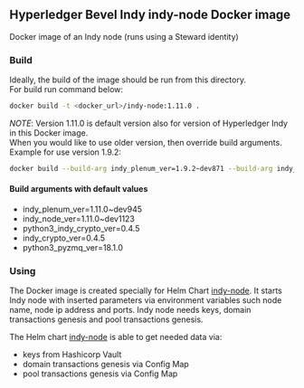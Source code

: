 [//]: # (##############################################################################################)
[//]: # (Copyright Accenture. All Rights Reserved.)
[//]: # (SPDX-License-Identifier: Apache-2.0)
[//]: # (##############################################################################################)

## Hyperledger Bevel Indy indy-node Docker image
Docker image of an Indy node (runs using a Steward identity)

### Build
Ideally, the build of the image should be run from this directory.<br>
For build run command below:
```bash
docker build -t <docker_url>/indy-node:1.11.0 .
```
*NOTE*: Version 1.11.0 is default version also for version of Hyperledger Indy in this Docker image.<br>
When you would like to use older version, then override build arguments.<br>
Example for use version 1.9.2:
```bash
docker build --build-arg indy_plenum_ver=1.9.2~dev871 --build-arg indy_node_ver=1.9.2~dev1061 --build-arg python3_pyzmq_ver=17.0.0 -t <docker_url>/indy-node:1.9.2 .
```
#### Build arguments with default values
 - indy_plenum_ver=1.11.0~dev945
 - indy_node_ver=1.11.0~dev1123
 - python3_indy_crypto_ver=0.4.5
 - indy_crypto_ver=0.4.5
 - python3_pyzmq_ver=18.1.0


### Using
The Docker image is created specially for Helm Chart [indy-node](../../charts/indy-node).
It starts Indy node with inserted parameters via environment variables such node name, node ip address and ports.
Indy node needs keys, domain transactions genesis and pool transactions genesis.

The Helm chart [indy-node](../../charts/indy-node) is able to get needed data via:
 - keys from Hashicorp Vault
 - domain transactions genesis via Config Map
 - pool transactions genesis via Config Map

